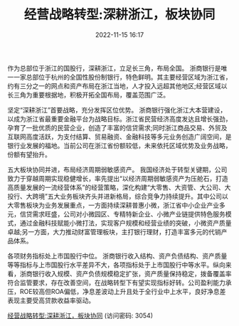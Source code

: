 ﻿---
title: 经营战略转型:深耕浙江，板块协同
date: 2022-11-15 16:17
tags:
- 浙商银行
updated: 1970-01-01 08:00:00
---

作为总部位于浙江的国股行，深耕浙江，立足长三角，布局全国。
浙商银行是唯一一家总部位于杭州的全国性股份制银行，特色鲜明。其主要经营区域为浙江省，约有三分之一的网点和资产布局在浙江当地，人才投入远超其他地区;经营区域以长三角为重要根据地，积极开拓全国布局，覆盖范围广泛。

坚定“深耕浙江”首要战略，充分发挥区位优势。
浙商银行强化浙江大本营建设，以成为浙江省最重要金融平台为战略目标。浙江省民营经济高度发达且增长强劲，孕育了一批优质的民营企业，创造了丰富的信贷需求;同时浙江商品交易、外贸及互联网高度活跃，为支付结算、贸易融资、金融科技等多元业务创造广阔空间，是银行业发展的福地。当前公司在浙江省份额较低，未来依托区域优势及业务战略，份额有望抬升。
<!-- more -->
五大板块协同并进，布局经济周期弱敏感资产。
我国经济处于转型关键期，公司致力于穿越周期实现稳健增长，率先提出“以经济周期弱敏感资产为压舱石，打造高质量发展的一流经营体系”的经营策略，深化构建“大零售、大资管、大公司、大投行、大跨境”五大业务板块齐头并进新格局，综合竞争力持续提升。其中公司以大零售板块为业务发展重点，一方面持续深耕普惠小微，浙江省中小企业产业多元，信贷需求旺盛，公司对小微园区、专精特新企业、小微产业链提供特色服务模式，通过金融科技赋能小微打法，实现客户规模和经营业绩的突破，小微资产质量卓越;另一方面，大力推动财富管理板块，主打银行理财，打造丰富多元的代销产品体系。

各项财务指标处上市国股行中位。
浙商银行收入结构、资产负债结构、资产质量等等指标与上市国股行水平差异不大，各项指标处于上市国股行中等水平。纵向来看，浙商银行收入规模、资产负债规模稳定扩张，资产质量保持稳定，拨备覆盖率符合监管要求，存在改善空间，在战略转型下有望实现指标好转。公司盈利能力承压，ROE较高但ROA偏低，净息差波动上升且处于全行业中上水平，良好净息差表现主要受高贷款收益率驱动。

[经营战略转型:深耕浙江，板块协同](https://url12.ctfile.com/f/3948612-723801894-3755f8?p=3054)
(访问密码: 3054)

